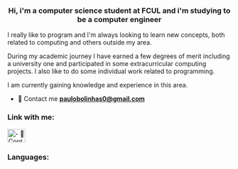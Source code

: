 <h3 align="center">Hi, i'm a computer science student at FCUL and i'm studying to be a computer engineer</h3>

I really like to program and I'm always looking to learn new concepts, both related to computing and others outside my area.

During my academic journey I have earned a few degrees of merit including a university one and participated in some extracurricular computing projects. I also like to do some individual work related to programming.

I am currently gaining knowledge and experience in this area.

- 📧 Contact me **paulobolinhas0@gmail.com**

<h3 align="left">Link with me:</h3>
<p align="left">
<a href="https://linkedin.com/in/- 📧 Contact me **paulobolinhas0@gmail.com**" target="blank"><img align="center" src="https://raw.githubusercontent.com/rahuldkjain/github-profile-readme-generator/master/src/images/icons/Social/linked-in-alt.svg" alt="- 📧 Contact me **paulobolinhas0@gmail.com**" height="30" width="40" /></a>
</p>

<h3 align="left">Languages:</h3>

<!--
**paulobolinhas/paulobolinhas** is a ✨ _special_ ✨ repository because its `README.md` (this file) appears on your GitHub profile.
-->
